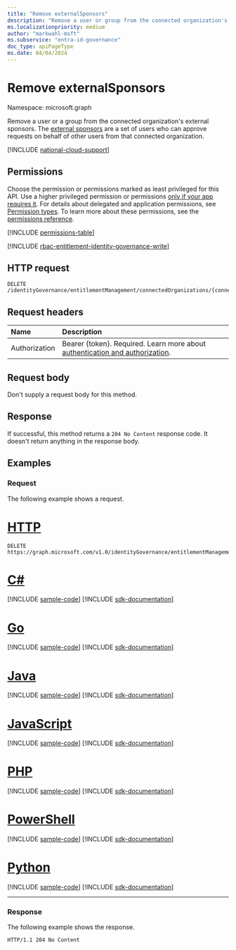 ```yaml
---
title: "Remove externalSponsors"
description: "Remove a user or group from the connected organization's external sponsors."
ms.localizationpriority: medium
author: "markwahl-msft"
ms.subservice: "entra-id-governance"
doc_type: apiPageType
ms.date: 04/04/2024
---
```


# Remove externalSponsors

Namespace: microsoft.graph

Remove a user or a group from the connected organization's external sponsors. The [external sponsors](../resources/externalsponsors.md) are a set of users who can approve requests on behalf of other users from that connected organization.


[!INCLUDE [national-cloud-support](../../includes/all-clouds.md)]

## Permissions
Choose the permission or permissions marked as least privileged for this API. Use a higher privileged permission or permissions [only if your app requires it](/graph/permissions-overview#best-practices-for-using-microsoft-graph-permissions). For details about delegated and application permissions, see [Permission types](/graph/permissions-overview#permission-types). To learn more about these permissions, see the [permissions reference](/graph/permissions-reference).

<!-- { "blockType": "permissions", "name": "connectedorganization_delete_externalsponsors" } -->
[!INCLUDE [permissions-table](../includes/permissions/connectedorganization-delete-externalsponsors-permissions.md)]

[!INCLUDE [rbac-entitlement-identity-governance-write](../includes/rbac-for-apis/rbac-entitlement-identity-governance-admin-apis-write.md)]

## HTTP request
<!-- { "blockType": "ignored" } -->
```http
DELETE /identityGovernance/entitlementManagement/connectedOrganizations/{connectedOrganizationId}/externalSponsors/{id}/$ref
```
## Request headers
| Name       | Description|
|:---------------|:----------|
|Authorization|Bearer {token}. Required. Learn more about [authentication and authorization](/graph/auth/auth-concepts).|

## Request body
Don't supply a request body for this method.

## Response
If successful, this method returns a `204 No Content` response code. It doesn't return anything in the response body.


## Examples

### Request

The following example shows a request.


# [HTTP](#tab/http)
<!-- {
  "blockType": "request",
  "name": "delete_externalsponsor_from_connectedorganization"
}
-->
``` http
DELETE https://graph.microsoft.com/v1.0/identityGovernance/entitlementManagement/connectedOrganizations/{connectedOrganizationId}/externalSponsors/{id}/$ref
```

# [C#](#tab/csharp)
[!INCLUDE [sample-code](../includes/snippets/csharp/delete-externalsponsor-from-connectedorganization-csharp-snippets.md)]
[!INCLUDE [sdk-documentation](../includes/snippets/snippets-sdk-documentation-link.md)]

# [Go](#tab/go)
[!INCLUDE [sample-code](../includes/snippets/go/delete-externalsponsor-from-connectedorganization-go-snippets.md)]
[!INCLUDE [sdk-documentation](../includes/snippets/snippets-sdk-documentation-link.md)]

# [Java](#tab/java)
[!INCLUDE [sample-code](../includes/snippets/java/delete-externalsponsor-from-connectedorganization-java-snippets.md)]
[!INCLUDE [sdk-documentation](../includes/snippets/snippets-sdk-documentation-link.md)]

# [JavaScript](#tab/javascript)
[!INCLUDE [sample-code](../includes/snippets/javascript/delete-externalsponsor-from-connectedorganization-javascript-snippets.md)]
[!INCLUDE [sdk-documentation](../includes/snippets/snippets-sdk-documentation-link.md)]

# [PHP](#tab/php)
[!INCLUDE [sample-code](../includes/snippets/php/delete-externalsponsor-from-connectedorganization-php-snippets.md)]
[!INCLUDE [sdk-documentation](../includes/snippets/snippets-sdk-documentation-link.md)]

# [PowerShell](#tab/powershell)
[!INCLUDE [sample-code](../includes/snippets/powershell/delete-externalsponsor-from-connectedorganization-powershell-snippets.md)]
[!INCLUDE [sdk-documentation](../includes/snippets/snippets-sdk-documentation-link.md)]

# [Python](#tab/python)
[!INCLUDE [sample-code](../includes/snippets/python/delete-externalsponsor-from-connectedorganization-python-snippets.md)]
[!INCLUDE [sdk-documentation](../includes/snippets/snippets-sdk-documentation-link.md)]

---

### Response

The following example shows the response.

<!-- {
  "blockType": "response"
} -->
```http
HTTP/1.1 204 No Content
```

